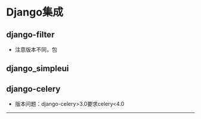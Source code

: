 # Django集成


## django-filter

- 注意版本不同，包


## django_simpleui



## django-celery
- 版本问题：django-celery>3.0要求celery<4.0



---


